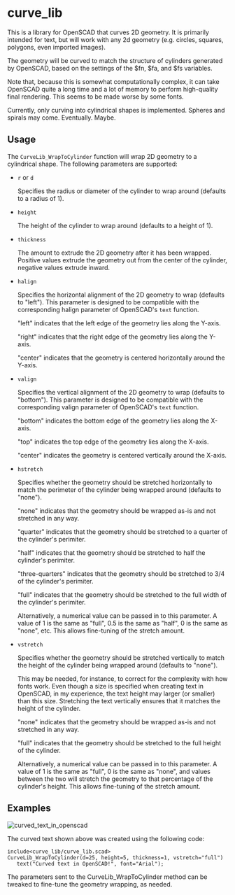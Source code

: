 # curve_lib
This is a library for OpenSCAD that curves 2D geometry.  It is primarily intended for text, but will work with any 2d geometry (e.g. circles, squares, polygons, even imported images).

The geometry will be curved to match the structure of cylinders generated by OpenSCAD, based on the settings of the $fn, $fa, and $fs variables.

Note that, because this is somewhat computationally complex, it can take OpenSCAD quite a long time and a lot of memory to perform high-quality final rendering.  This seems to be made worse by some fonts.

Currently, only curving into cylindrical shapes is implemented.  Spheres and spirals may come.  Eventually.  Maybe.

## Usage
The `CurveLib_WrapToCylinder` function will wrap 2D geometry to a cylindrical shape.  The following parameters are supported:

* `r` or `d`

   Specifies the radius or diameter of the cylinder to wrap around (defaults to a radius of 1).

* `height`

   The height of the cylinder to wrap around (defaults to a height of 1).

* `thickness`

   The amount to extrude the 2D geometry after it has been wrapped. Positive values extrude the geometry out from the center of the cylinder, negative values extrude inward.

* `halign`

   Specifies the horizontal alignment of the 2D geometry to wrap (defaults to "left").  This parameter is designed to be compatible with the corresponding halign parameter of OpenSCAD's `text` function.
   
   "left" indicates that the left edge of the geometry lies along the Y-axis.
   
   "right" indicates that the right edge of the geometry lies along the Y-axis.
   
   "center" indicates that the geometry is centered horizontally around the Y-axis.
   
* `valign`

   Specifies the vertical alignment of the 2D geometry to wrap (defaults to "bottom").  This parameter is designed to be compatible with the corresponding valign parameter of OpenSCAD's `text` function.
   
   "bottom" indicates the bottom edge of the geometry lies along the X-axis.
   
   "top" indicates the top edge of the geometry lies along the X-axis.
   
   "center" indicates the geometry is centered vertically around the X-axis.
   
* `hstretch`

   Specifies whether the geometry should be stretched horizontally to match the perimeter of the cylinder being wrapped around (defaults to "none").

   "none" indicates that the geometry should be wrapped as-is and not stretched in any way.
   
   "quarter" indicates that the geometry should be stretched to a quarter of the cylinder's perimiter.
   
   "half" indicates that the geometry should be stretched to half the cylinder's perimiter.
   
   "three-quarters" indicates that the geometry should be stretched to 3/4 of the cylinder's perimiter.
   
   "full" indicates that the geometry should be stretched to the full width of the cylinder's perimiter.
   
   Alternatively, a numerical value can be passed in to this parameter.  A value of 1 is the same as "full", 0.5 is the same as "half", 0 is the same as "none", etc.  This allows fine-tuning of the stretch amount.
   
* `vstretch`

   Specifies whether the geometry should be stretched vertically to match the height of the cylinder being wrapped around (defaults to "none").
   
   This may be needed, for instance, to correct for the complexity with how fonts work.  Even though a size is specified when creating text in OpenSCAD, in my experience, the text height may larger (or smaller) than this size.  Stretching the text vertically ensures that it matches the height of the cylinder.
   
   "none" indicates that the geometry should be wrapped as-is and not stretched in any way.
   
   "full" indicates that the geometry should be stretched to the full height of the cylinder.
   
   Alternatively, a numerical value can be passed in to this parameter.  A value of 1 is the same as "full", 0 is the same as "none", and values between the two will stretch the geometry to that percentage of the cylinder's height.  This allows fine-tuning of the stretch amount.

## Examples
![curved_text_in_openscad](https://user-images.githubusercontent.com/54730012/158007113-d7301184-5b76-4fd6-b7d3-a9cd18b92e09.png)

The curved text shown above was created using the following code:

```openscad
include<curve_lib/curve_lib.scad>
CurveLib_WrapToCylinder(d=25, height=5, thickness=1, vstretch="full")
   text("Curved text in OpenSCAD!", font="Arial");
```

The parameters sent to the CurveLib_WrapToCylinder method can be tweaked to fine-tune the geometry wrapping, as needed.
